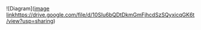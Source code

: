 ![Diagram]([image link](https://drive.google.com/file/d/10SIu6bQDtDkmGmFjhcdSzSQyxicqGK6t/view?usp=sharing)https://drive.google.com/file/d/10SIu6bQDtDkmGmFjhcdSzSQyxicqGK6t/view?usp=sharing)
